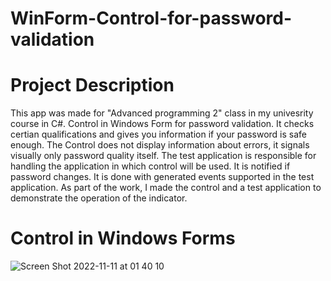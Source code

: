 # WinForm-Control-for-password-validation

# Project Description 
This app was made for "Advanced programming 2" class in my univesrity course in C#. 
Control in Windows Form for password validation. It checks certian qualifications and gives you information if your password is safe enough. 
The Control does not display information about errors, it signals visually only password quality itself. 
The test application is responsible for handling the application in
which control will be used. It is notified if password changes. It is done  with generated events
supported in the test application. As part of the work, I made the control
and a test application to demonstrate the operation of the indicator.
# Control in Windows Forms
![Screen Shot 2022-11-11 at 01 40 10](https://user-images.githubusercontent.com/72921900/201236174-0d45f659-138e-4f48-9d0d-a3ed97054ef4.png)
